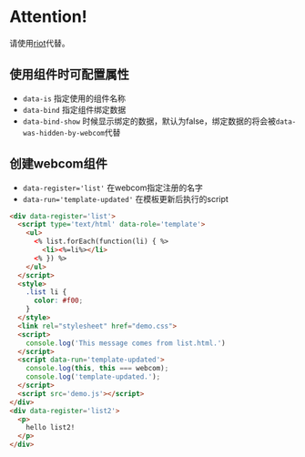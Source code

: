 # Attention!
请使用[riot](http://riotjs.com/)代替。

## 使用组件时可配置属性
* `data-is` 指定使用的组件名称
* `data-bind` 指定组件绑定数据
* `data-bind-show` 时候显示绑定的数据，默认为false，绑定数据的将会被`data-was-hidden-by-webcom`代替

## 创建webcom组件
* `data-register='list'` 在webcom指定注册的名字
* `data-run='template-updated'` 在模板更新后执行的script

```html
<div data-register='list'>
  <script type='text/html' data-role='template'>
    <ul>
      <% list.forEach(function(li) { %>
        <li><%=li%></li>
      <% }) %>
    </ul>
  </script>
  <style>
    .list li {
      color: #f00;
    }
  </style>
  <link rel="stylesheet" href="demo.css">
  <script>
    console.log('This message comes from list.html.')
  </script>
  <script data-run='template-updated'>
    console.log(this, this === webcom);
    console.log('template-updated.');
  </script>
  <script src='demo.js'></script>
</div>
<div data-register='list2'>
  <p>
    hello list2!
  </p>
</div>
```
